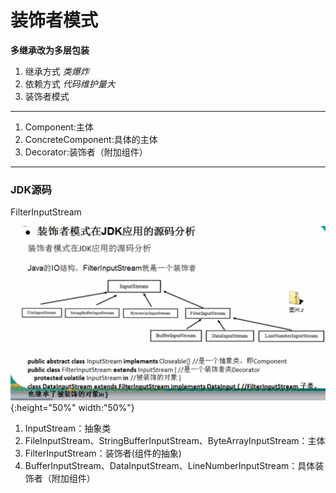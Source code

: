 # 装饰者模式

**多继承改为多层包装**

1. 继承方式 *类爆炸*
2. 依赖方式 *代码维护量大*
3. 装饰者模式

***

1. Component:主体
2. ConcreteComponent:具体的主体
3. Decorator:装饰者（附加组件）

***

### JDK源码

FilterInputStream

![JDK源码](装饰者模式.png){:height="50%" width:"50%"}

1. InputStream：抽象类
2. FileInputStream、StringBufferInputStream、ByteArrayInputStream：主体
3. FilterInputStream：装饰者(组件的抽象)
4. BufferInputStream、DataInputStream、LineNumberInputStream：具体装饰者（附加组件）
